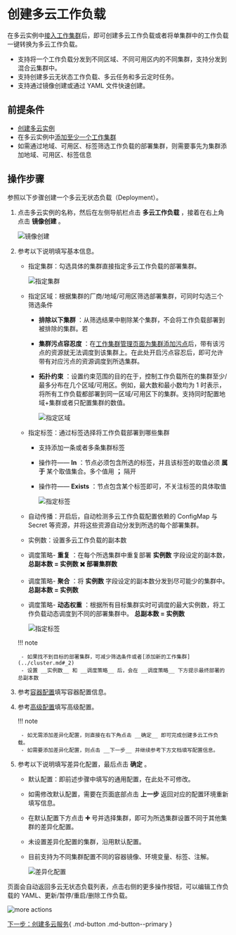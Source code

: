 # 创建多云工作负载

在多云实例中[接入工作集群](../cluster.md#_2)后，即可创建多云工作负载或者将单集群中的工作负载一键转换为多云工作负载。

- 支持将一个工作负载分发到不同区域、不同可用区内的不同集群，支持分发到混合云集群中。
- 支持创建多云无状态工作负载、多云任务和多云定时任务。
- 支持通过镜像创建或通过 YAML 文件快速创建。

## 前提条件

- [创建多云实例](../instance/add.md)
- 在多云实例中[添加至少一个工作集群](../cluster.md#_2)
- 如需通过地域、可用区、标签筛选工作负载的部署集群，则需要事先为集群添加地域、可用区、标签信息

## 操作步骤

参照以下步骤创建一个多云无状态负载（Deployment）。

1. 点击多云实例的名称，然后在左侧导航栏点击 __多云工作负载__ ，接着在右上角点击 __镜像创建__ 。

    ![镜像创建](https://docs.daocloud.io/daocloud-docs-images/docs/zh/docs/kairship/images/deploy04.png)

2. 参考以下说明填写基本信息。

    - 指定集群：勾选具体的集群直接指定多云工作负载的部署集群。

        ![指定集群](https://docs.daocloud.io/daocloud-docs-images/docs/zh/docs/kairship/images/deployment-new01.png)

    - 指定区域：根据集群的厂商/地域/可用区筛选部署集群，可同时勾选三个筛选条件

        - __排除以下集群__ ：从筛选结果中剔除某个集群，不会将工作负载部署到被排除的集群。若
        - __集群污点容忍度__ ：在[工作集群管理页面为集群添加污点](../cluster.md#_6)后，带有该污点的资源就无法调度到该集群上。在此处开启污点容忍后，即可允许带有对应污点的资源调度到所选集群。
        - __拓扑约束__ ：设置约束范围的目的在于，控制工作负载所在的集群至少/最多分布在几个区域/可用区。例如，最大数和最小数均为 1 时表示，将所有工作负载都部署到同一区域/可用区下的集群。支持同时配置地域+集群或者只配置集群的数值。

            ![指定区域](https://docs.daocloud.io/daocloud-docs-images/docs/zh/docs/kairship/images/deployment-new02.png)

    - 指定标签：通过标签选择将工作负载部署到哪些集群

        - 支持添加一条或者多条集群标签
        - 操作符—— __In__ ：节点必须包含所选的标签，并且该标签的取值必须 **属于** 某个取值集合。多个值用 __；__ 隔开
        - 操作符—— __Exists__ ：节点包含某个标签即可，不关注标签的具体取值

            ![指定标签](https://docs.daocloud.io/daocloud-docs-images/docs/zh/docs/kairship/images/deployment-new03.png)

    - 自动传播：开启后，自动检测多云工作负载配置依赖的 ConfigMap 与 Secret 等资源，并将这些资源自动分发到所选的每个部署集群。
    - 实例数：设置多云工作负载的副本数
    - 调度策略- __重复__ ：在每个所选集群中重复部署 __实例数__ 字段设定的副本数， __总副本数 = 实例数 ✖️ 部署集群数__ 
    - 调度策略- __聚合__ ：将 __实例数__ 字段设定的副本数分发到尽可能少的集群中。 __总副本数 = 实例数__ 
    - 调度策略- __动态权重__ ：根据所有目标集群实时可调度的最大实例数，将工作负载动态调度到不同的部署集群中。 __总副本数 = 实例数__ 

        ![指定标签](https://docs.daocloud.io/daocloud-docs-images/docs/zh/docs/kairship/images/deploy06.png)

    !!! note

        - 如果找不到目标的部署集群，可减少筛选条件或者[添加新的工作集群](../cluster.md#_2)
        - 设置 __实例数__ 和 __调度策略__ 后，会在 __调度策略__ 下方提示最终部署的总副本数

3. 参考[容器配置](../../kpanda/user-guide/workloads/create-deployment.md#_4)填写容器配置信息。

4. 参考[高级配置](../../kpanda/user-guide/workloads/create-deployment.md#_6)填写高级配置。

    !!! note

        - 如无需添加差异化配置，则直接在右下角点击 __确定__ 即可完成创建多云工作负载。
        - 如需要添加差异化配置，则点击 __下一步__ 并继续参考下方文档填写配置信息。

5. 参考以下说明填写差异化配置，最后点击 __确定__ 。

    - 默认配置：即前述步骤中填写的通用配置，在此处不可修改。
    - 如需修改默认配置，需要在页面底部点击 __上一步__ 返回对应的配置环境重新填写信息。
    - 在默认配置下方点击 __➕__ 号并选择集群，即可为所选集群设置不同于其他集群的差异化配置。
    - 未设置差异化配置的集群，沿用默认配置。
    - 目前支持为不同集群配置不同的容器镜像、环境变量、标签、注解。

        ![差异化配置](https://docs.daocloud.io/daocloud-docs-images/docs/zh/docs/kairship/images/deploy11.png)

页面会自动返回多云无状态负载列表，点击右侧的更多操作按钮，可以编辑工作负载的 YAML、更新/暂停/重启/删除工作负载。

![more actions](https://docs.daocloud.io/daocloud-docs-images/docs/zh/docs/kairship/images/deploy12.png)

[下一步：创建多云服务](../resource/service.md){ .md-button .md-button--primary }
